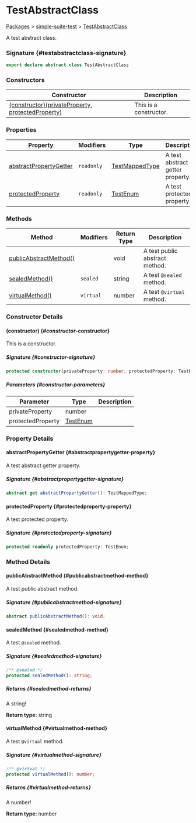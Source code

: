 # TestAbstractClass

[Packages](./) &gt; [simple-suite-test](./simple-suite-test) &gt; [TestAbstractClass](./simple-suite-test/testabstractclass-class)

A test abstract class.

### Signature {#testabstractclass-signature}

```typescript
export declare abstract class TestAbstractClass
```

### Constructors


|  Constructor | Description |
|  --- | --- |
|  [(constructor)(privateProperty, protectedProperty)](./simple-suite-test/testabstractclass-class#_constructor_-constructor) | This is a constructor. |

### Properties


|  Property | Modifiers | Type | Description |
|  --- | --- | --- | --- |
|  [abstractPropertyGetter](./simple-suite-test/testabstractclass-class#abstractpropertygetter-property) | <code>readonly</code> | [TestMappedType](./simple-suite-test#testmappedtype-typealias) | A test abstract getter property. |
|  [protectedProperty](./simple-suite-test/testabstractclass-class#protectedproperty-property) | <code>readonly</code> | [TestEnum](./simple-suite-test#testenum-enum) | A test protected property. |

### Methods


|  Method | Modifiers | Return Type | Description |
|  --- | --- | --- | --- |
|  [publicAbstractMethod()](./simple-suite-test/testabstractclass-class#publicabstractmethod-method) |  | void | A test public abstract method. |
|  [sealedMethod()](./simple-suite-test/testabstractclass-class#sealedmethod-method) | <code>sealed</code> | string | A test <code>@sealed</code> method. |
|  [virtualMethod()](./simple-suite-test/testabstractclass-class#virtualmethod-method) | <code>virtual</code> | number | A test <code>@virtual</code> method. |

### Constructor Details

#### (constructor) {#_constructor_-constructor}

This is a constructor.

##### Signature {#_constructor_-signature}

```typescript
protected constructor(privateProperty: number, protectedProperty: TestEnum);
```

##### Parameters {#_constructor_-parameters}


|  Parameter | Type | Description |
|  --- | --- | --- |
|  privateProperty | number |  |
|  protectedProperty | [TestEnum](./simple-suite-test#testenum-enum) |  |

### Property Details

#### abstractPropertyGetter {#abstractpropertygetter-property}

A test abstract getter property.

##### Signature {#abstractpropertygetter-signature}

```typescript
abstract get abstractPropertyGetter(): TestMappedType;
```

#### protectedProperty {#protectedproperty-property}

A test protected property.

##### Signature {#protectedproperty-signature}

```typescript
protected readonly protectedProperty: TestEnum;
```

### Method Details

#### publicAbstractMethod {#publicabstractmethod-method}

A test public abstract method.

##### Signature {#publicabstractmethod-signature}

```typescript
abstract publicAbstractMethod(): void;
```

#### sealedMethod {#sealedmethod-method}

A test `@sealed` method.

##### Signature {#sealedmethod-signature}

```typescript
/** @sealed */
protected sealedMethod(): string;
```

##### Returns {#sealedmethod-returns}

A string!

<b>Return type: </b>string

#### virtualMethod {#virtualmethod-method}

A test `@virtual` method.

##### Signature {#virtualmethod-signature}

```typescript
/** @virtual */
protected virtualMethod(): number;
```

##### Returns {#virtualmethod-returns}

A number!

<b>Return type: </b>number

